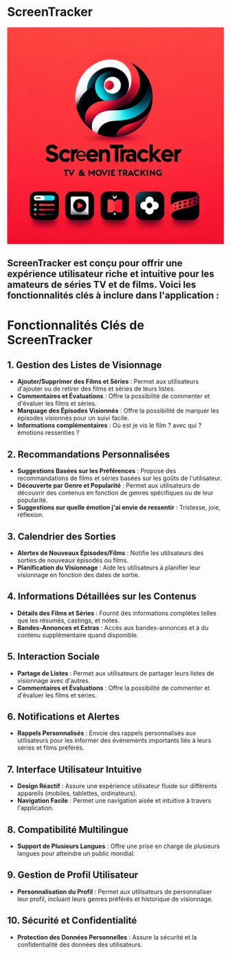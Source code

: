 # ScreenTracker

![Logo](https://github.com/IVAN-URBACZKA/ScreenTracker/blob/main/logo.png "LOGO")


## ScreenTracker est conçu pour offrir une expérience utilisateur riche et intuitive pour les amateurs de séries TV et de films. Voici les fonctionnalités clés à inclure dans l'application :

# Fonctionnalités Clés de ScreenTracker

## 1. Gestion des Listes de Visionnage
- **Ajouter/Supprimer des Films et Séries** : Permet aux utilisateurs d'ajouter ou de retirer des films et séries de leurs listes.
- **Commentaires et Évaluations** : Offre la possibilité de commenter et d'évaluer les films et séries.
- **Marquage des Épisodes Visionnés** : Offre la possibilité de marquer les épisodes visionnés pour un suivi facile.
- **Informations complémentaires** : Où est je vis le film ? avec qui ? émotions ressenties ?

## 2. Recommandations Personnalisées
- **Suggestions Basées sur les Préférences** : Propose des recommandations de films et séries basées sur les goûts de l'utilisateur.
- **Découverte par Genre et Popularité** : Permet aux utilisateurs de découvrir des contenus en fonction de genres spécifiques ou de leur popularité.
- **Suggestions sur quelle émotion j'ai envie de ressentir** : Tristesse, joie, réflexion.

## 3. Calendrier des Sorties
- **Alertes de Nouveaux Épisodes/Films** : Notifie les utilisateurs des sorties de nouveaux épisodes ou films.
- **Planification du Visionnage** : Aide les utilisateurs à planifier leur visionnage en fonction des dates de sortie.

## 4. Informations Détaillées sur les Contenus
- **Détails des Films et Séries** : Fournit des informations complètes telles que les résumés, castings, et notes.
- **Bandes-Annonces et Extras** : Accès aux bandes-annonces et à du contenu supplémentaire quand disponible.

## 5. Interaction Sociale
- **Partage de Listes** : Permet aux utilisateurs de partager leurs listes de visionnage avec d'autres.
- **Commentaires et Évaluations** : Offre la possibilité de commenter et d'évaluer les films et séries.

## 6. Notifications et Alertes
- **Rappels Personnalisés** : Envoie des rappels personnalisés aux utilisateurs pour les informer des événements importants liés à leurs séries et films préférés.

## 7. Interface Utilisateur Intuitive
- **Design Réactif** : Assure une expérience utilisateur fluide sur différents appareils (mobiles, tablettes, ordinateurs).
- **Navigation Facile** : Permet une navigation aisée et intuitive à travers l'application.

## 8. Compatibilité Multilingue
- **Support de Plusieurs Langues** : Offre une prise en charge de plusieurs langues pour atteindre un public mondial.

## 9. Gestion de Profil Utilisateur
- **Personnalisation du Profil** : Permet aux utilisateurs de personnaliser leur profil, incluant leurs genres préférés et historique de visionnage.

## 10. Sécurité et Confidentialité
- **Protection des Données Personnelles** : Assure la sécurité et la confidentialité des données des utilisateurs.

